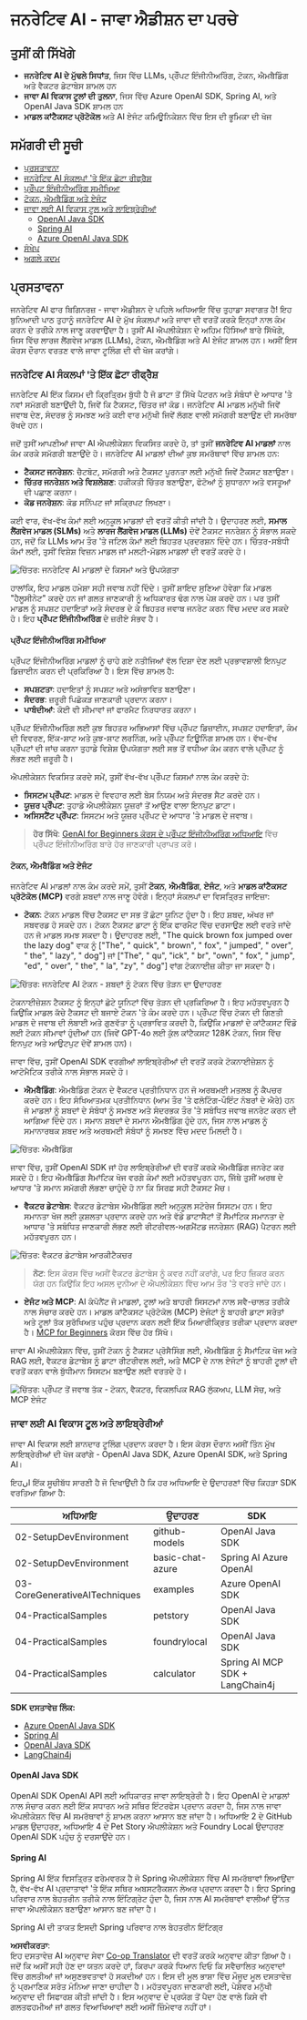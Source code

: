 <!--
CO_OP_TRANSLATOR_METADATA:
{
  "original_hash": "75bfb080ca725e8a9aa9c80cae25fba1",
  "translation_date": "2025-07-29T08:56:00+00:00",
  "source_file": "01-IntroToGenAI/README.md",
  "language_code": "pa"
}
-->
# ਜਨਰੇਟਿਵ AI - ਜਾਵਾ ਐਡੀਸ਼ਨ ਦਾ ਪਰਚੇ

## ਤੁਸੀਂ ਕੀ ਸਿੱਖੋਗੇ

- **ਜਨਰੇਟਿਵ AI ਦੇ ਮੁੱਢਲੇ ਸਿਧਾਂਤ**, ਜਿਸ ਵਿੱਚ LLMs, ਪ੍ਰੌੰਪਟ ਇੰਜੀਨੀਅਰਿੰਗ, ਟੋਕਨ, ਐਮਬੈਡਿੰਗ ਅਤੇ ਵੈਕਟਰ ਡੇਟਾਬੇਸ ਸ਼ਾਮਲ ਹਨ  
- **ਜਾਵਾ AI ਵਿਕਾਸ ਟੂਲਾਂ ਦੀ ਤੁਲਨਾ**, ਜਿਸ ਵਿੱਚ Azure OpenAI SDK, Spring AI, ਅਤੇ OpenAI Java SDK ਸ਼ਾਮਲ ਹਨ  
- **ਮਾਡਲ ਕਾਂਟੈਕਸਟ ਪ੍ਰੋਟੋਕੋਲ** ਅਤੇ AI ਏਜੰਟ ਕਮਿਊਨਿਕੇਸ਼ਨ ਵਿੱਚ ਇਸ ਦੀ ਭੂਮਿਕਾ ਦੀ ਖੋਜ  

## ਸਮੱਗਰੀ ਦੀ ਸੂਚੀ

- [ਪ੍ਰਸਤਾਵਨਾ](../../../01-IntroToGenAI)  
- [ਜਨਰੇਟਿਵ AI ਸੰਕਲਪਾਂ 'ਤੇ ਇੱਕ ਛੋਟਾ ਰੀਫ੍ਰੈਸ਼](../../../01-IntroToGenAI)  
- [ਪ੍ਰੌੰਪਟ ਇੰਜੀਨੀਅਰਿੰਗ ਸਮੀਖਿਆ](../../../01-IntroToGenAI)  
- [ਟੋਕਨ, ਐਮਬੈਡਿੰਗ ਅਤੇ ਏਜੰਟ](../../../01-IntroToGenAI)  
- [ਜਾਵਾ ਲਈ AI ਵਿਕਾਸ ਟੂਲ ਅਤੇ ਲਾਇਬ੍ਰੇਰੀਆਂ](../../../01-IntroToGenAI)  
  - [OpenAI Java SDK](../../../01-IntroToGenAI)  
  - [Spring AI](../../../01-IntroToGenAI)  
  - [Azure OpenAI Java SDK](../../../01-IntroToGenAI)  
- [ਸੰਖੇਪ](../../../01-IntroToGenAI)  
- [ਅਗਲੇ ਕਦਮ](../../../01-IntroToGenAI)  

## ਪ੍ਰਸਤਾਵਨਾ

ਜਨਰੇਟਿਵ AI ਫਾਰ ਬਿਗਿਨਰਜ਼ - ਜਾਵਾ ਐਡੀਸ਼ਨ ਦੇ ਪਹਿਲੇ ਅਧਿਆਇ ਵਿੱਚ ਤੁਹਾਡਾ ਸਵਾਗਤ ਹੈ! ਇਹ ਬੁਨਿਆਦੀ ਪਾਠ ਤੁਹਾਨੂੰ ਜਨਰੇਟਿਵ AI ਦੇ ਮੁੱਖ ਸੰਕਲਪਾਂ ਅਤੇ ਜਾਵਾ ਦੀ ਵਰਤੋਂ ਕਰਕੇ ਇਨ੍ਹਾਂ ਨਾਲ ਕੰਮ ਕਰਨ ਦੇ ਤਰੀਕੇ ਨਾਲ ਜਾਣੂ ਕਰਵਾਉਂਦਾ ਹੈ। ਤੁਸੀਂ AI ਐਪਲੀਕੇਸ਼ਨ ਦੇ ਅਹਿਮ ਹਿੱਸਿਆਂ ਬਾਰੇ ਸਿੱਖੋਗੇ, ਜਿਸ ਵਿੱਚ ਲਾਰਜ ਲੈਂਗਵੇਜ ਮਾਡਲ (LLMs), ਟੋਕਨ, ਐਮਬੈਡਿੰਗ ਅਤੇ AI ਏਜੰਟ ਸ਼ਾਮਲ ਹਨ। ਅਸੀਂ ਇਸ ਕੋਰਸ ਦੌਰਾਨ ਵਰਤਣ ਵਾਲੇ ਜਾਵਾ ਟੂਲਿੰਗ ਦੀ ਵੀ ਖੋਜ ਕਰਾਂਗੇ।  

### ਜਨਰੇਟਿਵ AI ਸੰਕਲਪਾਂ 'ਤੇ ਇੱਕ ਛੋਟਾ ਰੀਫ੍ਰੈਸ਼

ਜਨਰੇਟਿਵ AI ਇੱਕ ਕਿਸਮ ਦੀ ਕ੍ਰਿਤ੍ਰਿਮ ਬੁੱਧੀ ਹੈ ਜੋ ਡਾਟਾ ਤੋਂ ਸਿੱਖੇ ਪੈਟਰਨ ਅਤੇ ਸੰਬੰਧਾਂ ਦੇ ਆਧਾਰ 'ਤੇ ਨਵਾਂ ਸਮੱਗਰੀ ਬਣਾਉਂਦੀ ਹੈ, ਜਿਵੇਂ ਕਿ ਟੈਕਸਟ, ਚਿੱਤਰ ਜਾਂ ਕੋਡ। ਜਨਰੇਟਿਵ AI ਮਾਡਲ ਮਨੁੱਖੀ ਜਿਵੇਂ ਜਵਾਬ ਦੇਣ, ਸੰਦਰਭ ਨੂੰ ਸਮਝਣ ਅਤੇ ਕਈ ਵਾਰ ਮਨੁੱਖੀ ਜਿਵੇਂ ਲੱਗਣ ਵਾਲੀ ਸਮੱਗਰੀ ਬਣਾਉਣ ਦੀ ਸਮਰੱਥਾ ਰੱਖਦੇ ਹਨ।  

ਜਦੋਂ ਤੁਸੀਂ ਆਪਣੀਆਂ ਜਾਵਾ AI ਐਪਲੀਕੇਸ਼ਨ ਵਿਕਸਿਤ ਕਰਦੇ ਹੋ, ਤਾਂ ਤੁਸੀਂ **ਜਨਰੇਟਿਵ AI ਮਾਡਲਾਂ** ਨਾਲ ਕੰਮ ਕਰਕੇ ਸਮੱਗਰੀ ਬਣਾਉਂਦੇ ਹੋ। ਜਨਰੇਟਿਵ AI ਮਾਡਲਾਂ ਦੀਆਂ ਕੁਝ ਸਮਰੱਥਾਵਾਂ ਵਿੱਚ ਸ਼ਾਮਲ ਹਨ:  

- **ਟੈਕਸਟ ਜਨਰੇਸ਼ਨ**: ਚੈਟਬੋਟ, ਸਮੱਗਰੀ ਅਤੇ ਟੈਕਸਟ ਪੂਰਨਤਾ ਲਈ ਮਨੁੱਖੀ ਜਿਵੇਂ ਟੈਕਸਟ ਬਣਾਉਣਾ।  
- **ਚਿੱਤਰ ਜਨਰੇਸ਼ਨ ਅਤੇ ਵਿਸ਼ਲੇਸ਼ਣ**: ਹਕੀਕਤੀ ਚਿੱਤਰ ਬਣਾਉਣਾ, ਫੋਟੋਆਂ ਨੂੰ ਸੁਧਾਰਨਾ ਅਤੇ ਵਸਤੂਆਂ ਦੀ ਪਛਾਣ ਕਰਨਾ।  
- **ਕੋਡ ਜਨਰੇਸ਼ਨ**: ਕੋਡ ਸਨਿੱਪਟ ਜਾਂ ਸਕ੍ਰਿਪਟ ਲਿਖਣਾ।  

ਕਈ ਵਾਰ, ਵੱਖ-ਵੱਖ ਕੰਮਾਂ ਲਈ ਅਨੁਕੂਲ ਮਾਡਲਾਂ ਦੀ ਵਰਤੋਂ ਕੀਤੀ ਜਾਂਦੀ ਹੈ। ਉਦਾਹਰਣ ਲਈ, **ਸਮਾਲ ਲੈਂਗਵੇਜ ਮਾਡਲ (SLMs)** ਅਤੇ **ਲਾਰਜ ਲੈਂਗਵੇਜ ਮਾਡਲ (LLMs)** ਦੋਵੇਂ ਟੈਕਸਟ ਜਨਰੇਸ਼ਨ ਨੂੰ ਸੰਭਾਲ ਸਕਦੇ ਹਨ, ਜਦੋਂ ਕਿ LLMs ਆਮ ਤੌਰ 'ਤੇ ਜਟਿਲ ਕੰਮਾਂ ਲਈ ਬਿਹਤਰ ਪ੍ਰਦਰਸ਼ਨ ਦਿੰਦੇ ਹਨ। ਚਿੱਤਰ-ਸਬੰਧੀ ਕੰਮਾਂ ਲਈ, ਤੁਸੀਂ ਵਿਸ਼ੇਸ਼ ਵਿਜ਼ਨ ਮਾਡਲ ਜਾਂ ਮਲਟੀ-ਮੋਡਲ ਮਾਡਲਾਂ ਦੀ ਵਰਤੋਂ ਕਰਦੇ ਹੋ।  

![ਚਿੱਤਰ: ਜਨਰੇਟਿਵ AI ਮਾਡਲਾਂ ਦੇ ਕਿਸਮਾਂ ਅਤੇ ਉਪਯੋਗਤਾ](../../../translated_images/llms.225ca2b8a0d344738419defc5ae14bba2fd3388b94f09fd4e8be8ce2a720ae51.pa.png)  

ਹਾਲਾਂਕਿ, ਇਹ ਮਾਡਲ ਹਮੇਸ਼ਾ ਸਹੀ ਜਵਾਬ ਨਹੀਂ ਦਿੰਦੇ। ਤੁਸੀਂ ਸ਼ਾਇਦ ਸੁਣਿਆ ਹੋਵੇਗਾ ਕਿ ਮਾਡਲ "ਹੈਲੂਸੀਨੇਟ" ਕਰਦੇ ਹਨ ਜਾਂ ਗਲਤ ਜਾਣਕਾਰੀ ਨੂੰ ਅਧਿਕਾਰਤ ਢੰਗ ਨਾਲ ਪੇਸ਼ ਕਰਦੇ ਹਨ। ਪਰ ਤੁਸੀਂ ਮਾਡਲ ਨੂੰ ਸਪਸ਼ਟ ਹਦਾਇਤਾਂ ਅਤੇ ਸੰਦਰਭ ਦੇ ਕੇ ਬਿਹਤਰ ਜਵਾਬ ਜਨਰੇਟ ਕਰਨ ਵਿੱਚ ਮਦਦ ਕਰ ਸਕਦੇ ਹੋ। ਇਹ **ਪ੍ਰੌੰਪਟ ਇੰਜੀਨੀਅਰਿੰਗ** ਦੇ ਜ਼ਰੀਏ ਸੰਭਵ ਹੈ।  

#### ਪ੍ਰੌੰਪਟ ਇੰਜੀਨੀਅਰਿੰਗ ਸਮੀਖਿਆ

ਪ੍ਰੌੰਪਟ ਇੰਜੀਨੀਅਰਿੰਗ ਮਾਡਲਾਂ ਨੂੰ ਚਾਹੇ ਗਏ ਨਤੀਜਿਆਂ ਵੱਲ ਦਿਸ਼ਾ ਦੇਣ ਲਈ ਪ੍ਰਭਾਵਸ਼ਾਲੀ ਇਨਪੁਟ ਡਿਜ਼ਾਈਨ ਕਰਨ ਦੀ ਪ੍ਰਕਿਰਿਆ ਹੈ। ਇਸ ਵਿੱਚ ਸ਼ਾਮਲ ਹੈ:  

- **ਸਪਸ਼ਟਤਾ**: ਹਦਾਇਤਾਂ ਨੂੰ ਸਪਸ਼ਟ ਅਤੇ ਅਸੰਭਾਵਿਤ ਬਣਾਉਣਾ।  
- **ਸੰਦਰਭ**: ਜ਼ਰੂਰੀ ਪਿਛੋਕੜ ਜਾਣਕਾਰੀ ਪ੍ਰਦਾਨ ਕਰਨਾ।  
- **ਪਾਬੰਦੀਆਂ**: ਕੋਈ ਵੀ ਸੀਮਾਵਾਂ ਜਾਂ ਫਾਰਮੈਟ ਨਿਰਧਾਰਤ ਕਰਨਾ।  

ਪ੍ਰੌੰਪਟ ਇੰਜੀਨੀਅਰਿੰਗ ਲਈ ਕੁਝ ਬਿਹਤਰ ਅਭਿਆਸਾਂ ਵਿੱਚ ਪ੍ਰੌੰਪਟ ਡਿਜ਼ਾਈਨ, ਸਪਸ਼ਟ ਹਦਾਇਤਾਂ, ਕੰਮ ਦੀ ਵਿਵਰਣ, ਇੱਕ-ਸ਼ਾਟ ਅਤੇ ਕੁਝ-ਸ਼ਾਟ ਲਰਨਿੰਗ, ਅਤੇ ਪ੍ਰੌੰਪਟ ਟਿਊਨਿੰਗ ਸ਼ਾਮਲ ਹਨ। ਵੱਖ-ਵੱਖ ਪ੍ਰੌੰਪਟਾਂ ਦੀ ਜਾਂਚ ਕਰਨਾ ਤੁਹਾਡੇ ਵਿਸ਼ੇਸ਼ ਉਪਯੋਗਤਾ ਲਈ ਸਭ ਤੋਂ ਵਧੀਆ ਕੰਮ ਕਰਨ ਵਾਲੇ ਪ੍ਰੌੰਪਟ ਨੂੰ ਲੱਭਣ ਲਈ ਜ਼ਰੂਰੀ ਹੈ।  

ਐਪਲੀਕੇਸ਼ਨ ਵਿਕਸਿਤ ਕਰਦੇ ਸਮੇਂ, ਤੁਸੀਂ ਵੱਖ-ਵੱਖ ਪ੍ਰੌੰਪਟ ਕਿਸਮਾਂ ਨਾਲ ਕੰਮ ਕਰਦੇ ਹੋ:  
- **ਸਿਸਟਮ ਪ੍ਰੌੰਪਟ**: ਮਾਡਲ ਦੇ ਵਿਵਹਾਰ ਲਈ ਬੇਸ ਨਿਯਮ ਅਤੇ ਸੰਦਰਭ ਸੈਟ ਕਰਦੇ ਹਨ।  
- **ਯੂਜ਼ਰ ਪ੍ਰੌੰਪਟ**: ਤੁਹਾਡੇ ਐਪਲੀਕੇਸ਼ਨ ਯੂਜ਼ਰਾਂ ਤੋਂ ਆਉਣ ਵਾਲਾ ਇਨਪੁਟ ਡਾਟਾ।  
- **ਅਸਿਸਟੈਂਟ ਪ੍ਰੌੰਪਟ**: ਸਿਸਟਮ ਅਤੇ ਯੂਜ਼ਰ ਪ੍ਰੌੰਪਟ ਦੇ ਆਧਾਰ 'ਤੇ ਮਾਡਲ ਦੇ ਜਵਾਬ।  

> **ਹੋਰ ਸਿੱਖੋ**: [GenAI for Beginners ਕੋਰਸ ਦੇ ਪ੍ਰੌੰਪਟ ਇੰਜੀਨੀਅਰਿੰਗ ਅਧਿਆਇ](https://github.com/microsoft/generative-ai-for-beginners/tree/main/04-prompt-engineering-fundamentals) ਵਿੱਚ ਪ੍ਰੌੰਪਟ ਇੰਜੀਨੀਅਰਿੰਗ ਬਾਰੇ ਹੋਰ ਜਾਣਕਾਰੀ ਪ੍ਰਾਪਤ ਕਰੋ।  

#### ਟੋਕਨ, ਐਮਬੈਡਿੰਗ ਅਤੇ ਏਜੰਟ

ਜਨਰੇਟਿਵ AI ਮਾਡਲਾਂ ਨਾਲ ਕੰਮ ਕਰਦੇ ਸਮੇਂ, ਤੁਸੀਂ **ਟੋਕਨ**, **ਐਮਬੈਡਿੰਗ**, **ਏਜੰਟ**, ਅਤੇ **ਮਾਡਲ ਕਾਂਟੈਕਸਟ ਪ੍ਰੋਟੋਕੋਲ (MCP)** ਵਰਗੇ ਸ਼ਬਦਾਂ ਨਾਲ ਜਾਣੂ ਹੋਵੋਗੇ। ਇਨ੍ਹਾਂ ਸੰਕਲਪਾਂ ਦਾ ਵਿਸਤ੍ਰਿਤ ਜਾਇਜ਼ਾ:  

- **ਟੋਕਨ**: ਟੋਕਨ ਮਾਡਲ ਵਿੱਚ ਟੈਕਸਟ ਦਾ ਸਭ ਤੋਂ ਛੋਟਾ ਯੂਨਿਟ ਹੁੰਦਾ ਹੈ। ਇਹ ਸ਼ਬਦ, ਅੱਖਰ ਜਾਂ ਸਬਵਰਡ ਹੋ ਸਕਦੇ ਹਨ। ਟੋਕਨ ਟੈਕਸਟ ਡਾਟਾ ਨੂੰ ਇੱਕ ਫਾਰਮੈਟ ਵਿੱਚ ਦਰਸਾਉਣ ਲਈ ਵਰਤੇ ਜਾਂਦੇ ਹਨ ਜੋ ਮਾਡਲ ਸਮਝ ਸਕਦਾ ਹੈ। ਉਦਾਹਰਣ ਲਈ, "The quick brown fox jumped over the lazy dog" ਵਾਕ ਨੂੰ ["The", " quick", " brown", " fox", " jumped", " over", " the", " lazy", " dog"] ਜਾਂ ["The", " qu", "ick", " br", "own", " fox", " jump", "ed", " over", " the", " la", "zy", " dog"] ਵਾਂਗ ਟੋਕਨਾਈਜ਼ ਕੀਤਾ ਜਾ ਸਕਦਾ ਹੈ।  

![ਚਿੱਤਰ: ਜਨਰੇਟਿਵ AI ਟੋਕਨ - ਸ਼ਬਦਾਂ ਨੂੰ ਟੋਕਨ ਵਿੱਚ ਤੋੜਨ ਦਾ ਉਦਾਹਰਣ](../../../01-IntroToGenAI/images/tokens.webp)  

ਟੋਕਨਾਈਜ਼ੇਸ਼ਨ ਟੈਕਸਟ ਨੂੰ ਇਨ੍ਹਾਂ ਛੋਟੇ ਯੂਨਿਟਾਂ ਵਿੱਚ ਤੋੜਨ ਦੀ ਪ੍ਰਕਿਰਿਆ ਹੈ। ਇਹ ਮਹੱਤਵਪੂਰਨ ਹੈ ਕਿਉਂਕਿ ਮਾਡਲ ਕੱਚੇ ਟੈਕਸਟ ਦੀ ਬਜਾਏ ਟੋਕਨ 'ਤੇ ਕੰਮ ਕਰਦੇ ਹਨ। ਪ੍ਰੌੰਪਟ ਵਿੱਚ ਟੋਕਨ ਦੀ ਗਿਣਤੀ ਮਾਡਲ ਦੇ ਜਵਾਬ ਦੀ ਲੰਬਾਈ ਅਤੇ ਗੁਣਵੱਤਾ ਨੂੰ ਪ੍ਰਭਾਵਿਤ ਕਰਦੀ ਹੈ, ਕਿਉਂਕਿ ਮਾਡਲਾਂ ਦੇ ਕਾਂਟੈਕਸਟ ਵਿੰਡੋ ਲਈ ਟੋਕਨ ਸੀਮਾਵਾਂ ਹੁੰਦੀਆਂ ਹਨ (ਜਿਵੇਂ GPT-4o ਲਈ ਕੁੱਲ ਕਾਂਟੈਕਸਟ 128K ਟੋਕਨ, ਜਿਸ ਵਿੱਚ ਇਨਪੁਟ ਅਤੇ ਆਉਟਪੁਟ ਦੋਵੇਂ ਸ਼ਾਮਲ ਹਨ)।  

  ਜਾਵਾ ਵਿੱਚ, ਤੁਸੀਂ OpenAI SDK ਵਰਗੀਆਂ ਲਾਇਬ੍ਰੇਰੀਆਂ ਦੀ ਵਰਤੋਂ ਕਰਕੇ ਟੋਕਨਾਈਜ਼ੇਸ਼ਨ ਨੂੰ ਆਟੋਮੈਟਿਕ ਤਰੀਕੇ ਨਾਲ ਸੰਭਾਲ ਸਕਦੇ ਹੋ।  

- **ਐਮਬੈਡਿੰਗ**: ਐਮਬੈਡਿੰਗ ਟੋਕਨ ਦੇ ਵੈਕਟਰ ਪ੍ਰਤੀਨਿਧਾਨ ਹਨ ਜੋ ਅਰਥਮਈ ਮਤਲਬ ਨੂੰ ਕੈਪਚਰ ਕਰਦੇ ਹਨ। ਇਹ ਸੰਖਿਆਤਮਕ ਪ੍ਰਤੀਨਿਧਾਨ (ਆਮ ਤੌਰ 'ਤੇ ਫਲੋਟਿੰਗ-ਪੌਇੰਟ ਨੰਬਰਾਂ ਦੇ ਐਰੇ) ਹਨ ਜੋ ਮਾਡਲਾਂ ਨੂੰ ਸ਼ਬਦਾਂ ਦੇ ਸੰਬੰਧਾਂ ਨੂੰ ਸਮਝਣ ਅਤੇ ਸੰਦਰਭਕ ਤੌਰ 'ਤੇ ਸਬੰਧਿਤ ਜਵਾਬ ਜਨਰੇਟ ਕਰਨ ਦੀ ਆਗਿਆ ਦਿੰਦੇ ਹਨ। ਸਮਾਨ ਸ਼ਬਦਾਂ ਦੇ ਸਮਾਨ ਐਮਬੈਡਿੰਗ ਹੁੰਦੇ ਹਨ, ਜਿਸ ਨਾਲ ਮਾਡਲ ਨੂੰ ਸਮਾਨਾਰਥਕ ਸ਼ਬਦ ਅਤੇ ਅਰਥਮਈ ਸੰਬੰਧਾਂ ਨੂੰ ਸਮਝਣ ਵਿੱਚ ਮਦਦ ਮਿਲਦੀ ਹੈ।  

![ਚਿੱਤਰ: ਐਮਬੈਡਿੰਗ](../../../translated_images/embedding.398e50802c0037f931c725fd0113747831ea7776434d2b3ba3eb2e7a1a20ab1f.pa.png)  

  ਜਾਵਾ ਵਿੱਚ, ਤੁਸੀਂ OpenAI SDK ਜਾਂ ਹੋਰ ਲਾਇਬ੍ਰੇਰੀਆਂ ਦੀ ਵਰਤੋਂ ਕਰਕੇ ਐਮਬੈਡਿੰਗ ਜਨਰੇਟ ਕਰ ਸਕਦੇ ਹੋ। ਇਹ ਐਮਬੈਡਿੰਗ ਸੈਮਾਂਟਿਕ ਖੋਜ ਵਰਗੇ ਕੰਮਾਂ ਲਈ ਮਹੱਤਵਪੂਰਨ ਹਨ, ਜਿੱਥੇ ਤੁਸੀਂ ਅਰਥ ਦੇ ਆਧਾਰ 'ਤੇ ਸਮਾਨ ਸਮੱਗਰੀ ਲੱਭਣਾ ਚਾਹੁੰਦੇ ਹੋ ਨਾ ਕਿ ਸਿਰਫ਼ ਸਹੀ ਟੈਕਸਟ ਮੈਚ।  

- **ਵੈਕਟਰ ਡੇਟਾਬੇਸ**: ਵੈਕਟਰ ਡੇਟਾਬੇਸ ਐਮਬੈਡਿੰਗ ਲਈ ਅਨੁਕੂਲ ਸਟੋਰੇਜ ਸਿਸਟਮ ਹਨ। ਇਹ ਸਮਾਨਤਾ ਖੋਜ ਲਈ ਕੁਸ਼ਲਤਾ ਪ੍ਰਦਾਨ ਕਰਦੇ ਹਨ ਅਤੇ ਵੱਡੇ ਡਾਟਾਸੈਟਾਂ ਤੋਂ ਸੈਮਾਂਟਿਕ ਸਮਾਨਤਾ ਦੇ ਆਧਾਰ 'ਤੇ ਸਬੰਧਿਤ ਜਾਣਕਾਰੀ ਲੱਭਣ ਲਈ ਰੀਟਰੀਵਲ-ਅਗਮੈਂਟਡ ਜਨਰੇਸ਼ਨ (RAG) ਪੈਟਰਨ ਲਈ ਮਹੱਤਵਪੂਰਨ ਹਨ।  

![ਚਿੱਤਰ: ਵੈਕਟਰ ਡੇਟਾਬੇਸ ਆਰਕੀਟੈਕਚਰ](../../../translated_images/vector.f12f114934e223dff971b01ca371e85a41a540f3af2ffdd49fb3acec6c6652f2.pa.png)  

> **ਨੋਟ**: ਇਸ ਕੋਰਸ ਵਿੱਚ ਅਸੀਂ ਵੈਕਟਰ ਡੇਟਾਬੇਸ ਨੂੰ ਕਵਰ ਨਹੀਂ ਕਰਾਂਗੇ, ਪਰ ਇਹ ਜ਼ਿਕਰ ਕਰਨ ਯੋਗ ਹਨ ਕਿਉਂਕਿ ਇਹ ਅਸਲ ਦੁਨੀਆ ਦੇ ਐਪਲੀਕੇਸ਼ਨ ਵਿੱਚ ਆਮ ਤੌਰ 'ਤੇ ਵਰਤੇ ਜਾਂਦੇ ਹਨ।  

- **ਏਜੰਟ ਅਤੇ MCP**: AI ਕੰਪੋਨੈਂਟ ਜੋ ਮਾਡਲਾਂ, ਟੂਲਾਂ ਅਤੇ ਬਾਹਰੀ ਸਿਸਟਮਾਂ ਨਾਲ ਸਵੈ-ਚਾਲਤ ਤਰੀਕੇ ਨਾਲ ਸੰਚਾਰ ਕਰਦੇ ਹਨ। ਮਾਡਲ ਕਾਂਟੈਕਸਟ ਪ੍ਰੋਟੋਕੋਲ (MCP) ਏਜੰਟਾਂ ਨੂੰ ਬਾਹਰੀ ਡਾਟਾ ਸਰੋਤਾਂ ਅਤੇ ਟੂਲਾਂ ਤੱਕ ਸੁਰੱਖਿਅਤ ਪਹੁੰਚ ਪ੍ਰਦਾਨ ਕਰਨ ਲਈ ਇੱਕ ਮਿਆਰੀਕ੍ਰਿਤ ਤਰੀਕਾ ਪ੍ਰਦਾਨ ਕਰਦਾ ਹੈ। [MCP for Beginners](https://github.com/microsoft/mcp-for-beginners) ਕੋਰਸ ਵਿੱਚ ਹੋਰ ਸਿੱਖੋ।  

ਜਾਵਾ AI ਐਪਲੀਕੇਸ਼ਨ ਵਿੱਚ, ਤੁਸੀਂ ਟੋਕਨ ਨੂੰ ਟੈਕਸਟ ਪ੍ਰੋਸੈਸਿੰਗ ਲਈ, ਐਮਬੈਡਿੰਗ ਨੂੰ ਸੈਮਾਂਟਿਕ ਖੋਜ ਅਤੇ RAG ਲਈ, ਵੈਕਟਰ ਡੇਟਾਬੇਸ ਨੂੰ ਡਾਟਾ ਰੀਟਰੀਵਲ ਲਈ, ਅਤੇ MCP ਦੇ ਨਾਲ ਏਜੰਟਾਂ ਨੂੰ ਬਾਹਰੀ ਟੂਲਾਂ ਦੀ ਵਰਤੋਂ ਕਰਨ ਵਾਲੇ ਬੁੱਧੀਮਾਨ ਸਿਸਟਮ ਬਣਾਉਣ ਲਈ ਵਰਤਦੇ ਹੋ।  

![ਚਿੱਤਰ: ਪ੍ਰੌੰਪਟ ਤੋਂ ਜਵਾਬ ਤੱਕ - ਟੋਕਨ, ਵੈਕਟਰ, ਵਿਕਲਪਿਕ RAG ਲੁੱਕਅਪ, LLM ਸੋਚ, ਅਤੇ MCP ਏਜੰਟ](../../../translated_images/flow.f4ef62c3052d12a88b1d216eb2cd0e2ea3293c806d0defa7921dd1786dcb8516.pa.png)  

### ਜਾਵਾ ਲਈ AI ਵਿਕਾਸ ਟੂਲ ਅਤੇ ਲਾਇਬ੍ਰੇਰੀਆਂ

ਜਾਵਾ AI ਵਿਕਾਸ ਲਈ ਸ਼ਾਨਦਾਰ ਟੂਲਿੰਗ ਪ੍ਰਦਾਨ ਕਰਦਾ ਹੈ। ਇਸ ਕੋਰਸ ਦੌਰਾਨ ਅਸੀਂ ਤਿੰਨ ਮੁੱਖ ਲਾਇਬ੍ਰੇਰੀਆਂ ਦੀ ਖੋਜ ਕਰਾਂਗੇ - OpenAI Java SDK, Azure OpenAI SDK, ਅਤੇ Spring AI।  

ਇਹاں ਇੱਕ ਸੂਚੀਬੱਧ ਸਾਰਣੀ ਹੈ ਜੋ ਦਿਖਾਉਂਦੀ ਹੈ ਕਿ ਹਰ ਅਧਿਆਇ ਦੇ ਉਦਾਹਰਣਾਂ ਵਿੱਚ ਕਿਹੜਾ SDK ਵਰਤਿਆ ਗਿਆ ਹੈ:  

| ਅਧਿਆਇ | ਉਦਾਹਰਣ | SDK |  
|---------|--------|-----|  
| 02-SetupDevEnvironment | github-models | OpenAI Java SDK |  
| 02-SetupDevEnvironment | basic-chat-azure | Spring AI Azure OpenAI |  
| 03-CoreGenerativeAITechniques | examples | Azure OpenAI SDK |  
| 04-PracticalSamples | petstory | OpenAI Java SDK |  
| 04-PracticalSamples | foundrylocal | OpenAI Java SDK |  
| 04-PracticalSamples | calculator | Spring AI MCP SDK + LangChain4j |  

**SDK ਦਸਤਾਵੇਜ਼ ਲਿੰਕ:**  
- [Azure OpenAI Java SDK](https://github.com/Azure/azure-sdk-for-java/tree/azure-ai-openai_1.0.0-beta.16/sdk/openai/azure-ai-openai)  
- [Spring AI](https://docs.spring.io/spring-ai/reference/)  
- [OpenAI Java SDK](https://github.com/openai/openai-java)  
- [LangChain4j](https://docs.langchain4j.dev/)  

#### OpenAI Java SDK

OpenAI SDK OpenAI API ਲਈ ਅਧਿਕਾਰਤ ਜਾਵਾ ਲਾਇਬ੍ਰੇਰੀ ਹੈ। ਇਹ OpenAI ਦੇ ਮਾਡਲਾਂ ਨਾਲ ਸੰਚਾਰ ਕਰਨ ਲਈ ਇੱਕ ਸਧਾਰਨ ਅਤੇ ਸਥਿਰ ਇੰਟਰਫੇਸ ਪ੍ਰਦਾਨ ਕਰਦਾ ਹੈ, ਜਿਸ ਨਾਲ ਜਾਵਾ ਐਪਲੀਕੇਸ਼ਨ ਵਿੱਚ AI ਸਮਰੱਥਾਵਾਂ ਨੂੰ ਸ਼ਾਮਲ ਕਰਨਾ ਆਸਾਨ ਬਣ ਜਾਂਦਾ ਹੈ। ਅਧਿਆਇ 2 ਦੇ GitHub ਮਾਡਲ ਉਦਾਹਰਣ, ਅਧਿਆਇ 4 ਦੇ Pet Story ਐਪਲੀਕੇਸ਼ਨ ਅਤੇ Foundry Local ਉਦਾਹਰਣ OpenAI SDK ਪਹੁੰਚ ਨੂੰ ਦਰਸਾਉਂਦੇ ਹਨ।  

#### Spring AI

Spring AI ਇੱਕ ਵਿਸਤ੍ਰਿਤ ਫਰੇਮਵਰਕ ਹੈ ਜੋ Spring ਐਪਲੀਕੇਸ਼ਨ ਵਿੱਚ AI ਸਮਰੱਥਾਵਾਂ ਲਿਆਉਂਦਾ ਹੈ, ਵੱਖ-ਵੱਖ AI ਪ੍ਰਦਾਤਾਵਾਂ 'ਤੇ ਇੱਕ ਸਥਿਰ ਅਬਸਟਰੈਕਸ਼ਨ ਲੇਅਰ ਪ੍ਰਦਾਨ ਕਰਦਾ ਹੈ। ਇਹ Spring ਪਰਿਵਾਰ ਨਾਲ ਬੇਹਤਰੀਨ ਤਰੀਕੇ ਨਾਲ ਇੰਟਿਗ੍ਰੇਟ ਹੁੰਦਾ ਹੈ, ਜਿਸ ਨਾਲ AI ਸਮਰੱਥਾਵਾਂ ਵਾਲੀਆਂ ਉੱਨਤ ਜਾਵਾ ਐਪਲੀਕੇਸ਼ਨ ਬਣਾਉਣਾ ਆਸਾਨ ਬਣ ਜਾਂਦਾ ਹੈ।  

Spring AI ਦੀ ਤਾਕਤ ਇਸਦੀ Spring ਪਰਿਵਾਰ ਨਾਲ ਬੇਹਤਰੀਨ ਇੰਟਿਗ੍ਰ

**ਅਸਵੀਕਰਤਾ**:  
ਇਹ ਦਸਤਾਵੇਜ਼ AI ਅਨੁਵਾਦ ਸੇਵਾ [Co-op Translator](https://github.com/Azure/co-op-translator) ਦੀ ਵਰਤੋਂ ਕਰਕੇ ਅਨੁਵਾਦ ਕੀਤਾ ਗਿਆ ਹੈ। ਜਦੋਂ ਕਿ ਅਸੀਂ ਸਹੀ ਹੋਣ ਦਾ ਯਤਨ ਕਰਦੇ ਹਾਂ, ਕਿਰਪਾ ਕਰਕੇ ਧਿਆਨ ਦਿਓ ਕਿ ਸਵੈਚਾਲਿਤ ਅਨੁਵਾਦਾਂ ਵਿੱਚ ਗਲਤੀਆਂ ਜਾਂ ਅਸੁਣਭਵਤਾਵਾਂ ਹੋ ਸਕਦੀਆਂ ਹਨ। ਇਸ ਦੀ ਮੂਲ ਭਾਸ਼ਾ ਵਿੱਚ ਮੌਜੂਦ ਮੂਲ ਦਸਤਾਵੇਜ਼ ਨੂੰ ਪ੍ਰਮਾਣਿਕ ਸਰੋਤ ਮੰਨਿਆ ਜਾਣਾ ਚਾਹੀਦਾ ਹੈ। ਮਹੱਤਵਪੂਰਨ ਜਾਣਕਾਰੀ ਲਈ, ਪੇਸ਼ੇਵਰ ਮਨੁੱਖੀ ਅਨੁਵਾਦ ਦੀ ਸਿਫਾਰਸ਼ ਕੀਤੀ ਜਾਂਦੀ ਹੈ। ਇਸ ਅਨੁਵਾਦ ਦੇ ਪ੍ਰਯੋਗ ਤੋਂ ਪੈਦਾ ਹੋਣ ਵਾਲੇ ਕਿਸੇ ਵੀ ਗਲਤਫਹਮੀਆਂ ਜਾਂ ਗਲਤ ਵਿਆਖਿਆਵਾਂ ਲਈ ਅਸੀਂ ਜ਼ਿੰਮੇਵਾਰ ਨਹੀਂ ਹਾਂ।